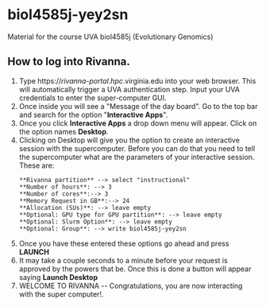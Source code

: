# biol4585j-yey2sn
Material for the course UVA biol4585j (Evolutionary Genomics)


## How to log into Rivanna. 

1. Type https://_rivanna_-_portal_._hpc_.virginia.edu into your web browser. This will automatically trigger a UVA authentication step. Input your UVA credentials to enter the super-computer GUI.
2. Once inside you will see a "Message of the day board". Go to the top bar and search for the option "**Interactive Apps**".
3. Once you click **Interactive Apps** a drop down menu will appear. Click on the option names **Desktop**. 
4. Clicking on Desktop will give you the option to create an interactive session with the supercomputer. Before you can do that you need to tell the supercomputer what are the parameters of your interactive session. These are:
	```
	**Rivanna partition** --> select "instructional"
	**Number of hours**: --> 3
	**Number of cores**:--> 3 
	**Memory Request in GB**:--> 24
	**Allocation (SUs)**: --> leave empty
	**Optional: GPU type for GPU partition**: --> leave empty
	**Optional: Slurm Option**: --> leave empty
	**Optional: Group**: --> write biol4585j-yey2sn
	```
5. Once you have these entered these options go ahead and press **LAUNCH**
6. It may take a couple seconds to a minute before your request is approved by the powers that be. Once this is done a button will appear saying **Launch Desktop**
7. WELCOME TO RIVANNA -- Congratulations, you are now interacting with the super computer!.
